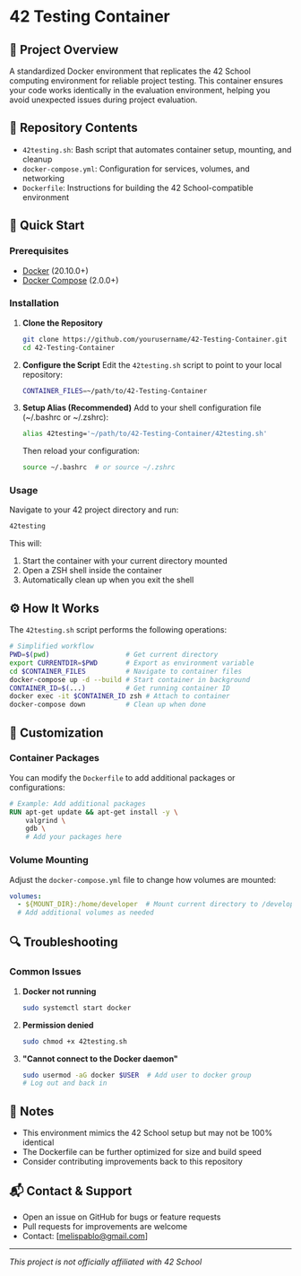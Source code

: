 # 42 Testing Container

## 🎯 Project Overview
A standardized Docker environment that replicates the 42 School computing environment for reliable project testing. This container ensures your code works identically in the evaluation environment, helping you avoid unexpected issues during project evaluation.

## 📁 Repository Contents
- `42testing.sh`: Bash script that automates container setup, mounting, and cleanup
- `docker-compose.yml`: Configuration for services, volumes, and networking
- `Dockerfile`: Instructions for building the 42 School-compatible environment

## 🚀 Quick Start

### Prerequisites
- [Docker](https://docs.docker.com/get-docker/) (20.10.0+)
- [Docker Compose](https://docs.docker.com/compose/install/) (2.0.0+)

### Installation

1. **Clone the Repository**
   ```bash
   git clone https://github.com/yourusername/42-Testing-Container.git
   cd 42-Testing-Container
   ```

2. **Configure the Script**
   Edit the `42testing.sh` script to point to your local repository:
   ```bash
   CONTAINER_FILES=~/path/to/42-Testing-Container
   ```

3. **Setup Alias (Recommended)**
   Add to your shell configuration file (~/.bashrc or ~/.zshrc):
   ```bash
   alias 42testing='~/path/to/42-Testing-Container/42testing.sh'
   ```

   Then reload your configuration:
   ```bash
   source ~/.bashrc  # or source ~/.zshrc
   ```

### Usage

Navigate to your 42 project directory and run:
```bash
42testing
```

This will:
1. Start the container with your current directory mounted
2. Open a ZSH shell inside the container
3. Automatically clean up when you exit the shell

## ⚙️ How It Works

The `42testing.sh` script performs the following operations:

```bash
# Simplified workflow
PWD=$(pwd)                   # Get current directory
export CURRENTDIR=$PWD       # Export as environment variable
cd $CONTAINER_FILES          # Navigate to container files
docker-compose up -d --build # Start container in background
CONTAINER_ID=$(...)          # Get running container ID
docker exec -it $CONTAINER_ID zsh # Attach to container
docker-compose down          # Clean up when done
```

## 🔧 Customization

### Container Packages
You can modify the `Dockerfile` to add additional packages or configurations:

```dockerfile
# Example: Add additional packages
RUN apt-get update && apt-get install -y \
    valgrind \
    gdb \
    # Add your packages here
```

### Volume Mounting
Adjust the `docker-compose.yml` file to change how volumes are mounted:

```yaml
volumes:
  - ${MOUNT_DIR}:/home/developer  # Mount current directory to /developer
  # Add additional volumes as needed
```

## 🔍 Troubleshooting

### Common Issues

1. **Docker not running**
   ```bash
   sudo systemctl start docker
   ```

2. **Permission denied**
   ```bash
   sudo chmod +x 42testing.sh
   ```

3. **"Cannot connect to the Docker daemon"**
   ```bash
   sudo usermod -aG docker $USER  # Add user to docker group
   # Log out and back in
   ```

## 📝 Notes
- This environment mimics the 42 School setup but may not be 100% identical
- The Dockerfile can be further optimized for size and build speed
- Consider contributing improvements back to this repository

## 📬 Contact & Support
- Open an issue on GitHub for bugs or feature requests
- Pull requests for improvements are welcome
- Contact: [melispablo@gmail.com]

---

*This project is not officially affiliated with 42 School*